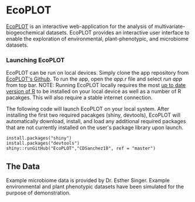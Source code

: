 # EcoPLOT

[EcoPLOT](https://github.com/cdsanchez18/EcoPLOT) 
is an interactive web-application for the analysis of multivariate-biogeochemical datasets. EcoPLOT provides an interactive user interface to enable the exploration of environmental, plant-phenotypic, and microbiome datasets. 

### Launching EcoPLOT

EcoPLOT can be run on local devices. Simply clone the app repository from [EcoPLOT's Github](https://github.com/cdsanchez18/EcoPLOT). To run the app, open the *app.r* file and select *run app* from top bar. 
NOTE: Running EcoPLOT locally requires the most [up to date version of R](https://cran.r-project.org/) to be installed on your local device as well as a number of R pacakges. This will also require a stable internet connection. 

The following code will launch EcoPLOT on your local system. After installing the first two required pacakges (shiny, devtools), EcoPLOT will automatically download, install, and load any additional required packages that are not currently installed on the user's package library upon launch.

```{r, eval=FALSE}
install.packages("shiny") 
install.packages("devtools")
shiny::runGitHub("EcoPLOT","CDSanchez18", ref = "master")
```



## The Data
Example microbiome data is provided by Dr. Esther Singer. Example environmental and plant phenotypic datasets have been simulated for the purpose of demonstration.  

